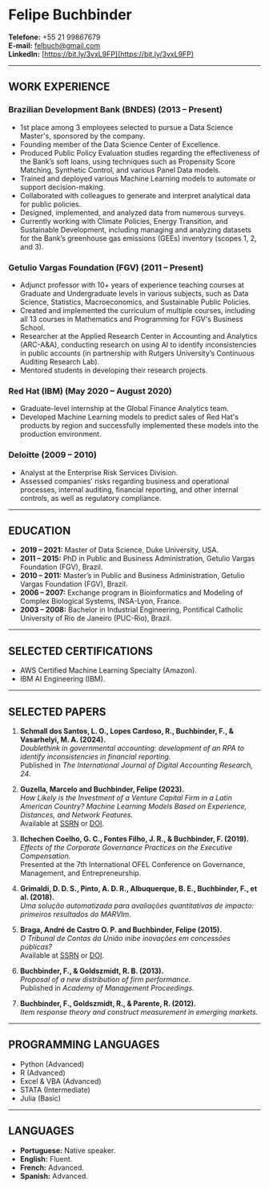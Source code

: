 # Felipe Buchbinder  

**Telefone:** +55 21 99867679  
**E-mail:** [felbuch@gmail.com](mailto:felbuch@gmail.com)  
**LinkedIn:** [https://bit.ly/3vxL9FP](https://bit.ly/3vxL9FP)  

---

## WORK EXPERIENCE  

### Brazilian Development Bank (BNDES) (2013 – Present)  
- 1st place among 3 employees selected to pursue a Data Science Master's, sponsored by the company.  
- Founding member of the Data Science Center of Excellence.  
- Produced Public Policy Evaluation studies regarding the effectiveness of the Bank’s soft loans, using techniques such as Propensity Score Matching, Synthetic Control, and various Panel Data models.  
- Trained and deployed various Machine Learning models to automate or support decision-making.  
- Collaborated with colleagues to generate and interpret analytical data for public policies.  
- Designed, implemented, and analyzed data from numerous surveys.  
- Currently working with Climate Policies, Energy Transition, and Sustainable Development, including managing and analyzing datasets for the Bank’s greenhouse gas emissions (GEEs) inventory (scopes 1, 2, and 3).  

### Getulio Vargas Foundation (FGV) (2011 – Present)  
- Adjunct professor with 10+ years of experience teaching courses at Graduate and Undergraduate levels in various subjects, such as Data Science, Statistics, Macroeconomics, and Sustainable Public Policies.  
- Created and implemented the curriculum of multiple courses, including all 13 courses in Mathematics and Programming for FGV's Business School.  
- Researcher at the Applied Research Center in Accounting and Analytics (ARC-A&A), conducting research on using AI to identify inconsistencies in public accounts (in partnership with Rutgers University’s Continuous Auditing Research Lab).  
- Mentored students in developing their research projects.  

### Red Hat (IBM) (May 2020 – August 2020)  
- Graduate-level internship at the Global Finance Analytics team.  
- Developed Machine Learning models to predict sales of Red Hat's products by region and successfully implemented these models into the production environment.  

### Deloitte (2009 – 2010)  
- Analyst at the Enterprise Risk Services Division.  
- Assessed companies' risks regarding business and operational processes, internal auditing, financial reporting, and other internal controls, as well as regulatory compliance.  

---

## EDUCATION  

- **2019 – 2021:** Master of Data Science, Duke University, USA.  
- **2011 – 2015:** PhD in Public and Business Administration, Getulio Vargas Foundation (FGV), Brazil.  
- **2010 – 2011:** Master’s in Public and Business Administration, Getulio Vargas Foundation (FGV), Brazil.  
- **2006 – 2007:** Exchange program in Bioinformatics and Modeling of Complex Biological Systems, INSA-Lyon, France.  
- **2003 – 2008:** Bachelor in Industrial Engineering, Pontifical Catholic University of Rio de Janeiro (PUC-Rio), Brazil.  

---

## SELECTED CERTIFICATIONS  

- AWS Certified Machine Learning Specialty (Amazon).  
- IBM AI Engineering (IBM).  

---

## SELECTED PAPERS  

1. **Schmall dos Santos, L. O., Lopes Cardoso, R., Buchbinder, F., & Vasarhelyi, M. A. (2024).**  
   *Doublethink in governmental accounting: development of an RPA to identify inconsistencies in financial reporting.*  
   Published in *The International Journal of Digital Accounting Research, 24.*  

2. **Guzella, Marcelo and Buchbinder, Felipe (2023).**  
   *How Likely is the Investment of a Venture Capital Firm in a Latin American Country? Machine Learning Models Based on Experience, Distances, and Network Features.*  
   Available at [SSRN](https://ssrn.com/abstract=4476629) or [DOI](http://dx.doi.org/10.2139/ssrn.4476629).  

3. **Ilchechen Coelho, G. C., Fontes Filho, J. R., & Buchbinder, F. (2019).**  
   *Effects of the Corporate Governance Practices on the Executive Compensation.*  
   Presented at the 7th International OFEL Conference on Governance, Management, and Entrepreneurship.  

4. **Grimaldi, D. D. S., Pinto, A. D. R., Albuquerque, B. E., Buchbinder, F., et al. (2018).**  
   *Uma solução automatizada para avaliações quantitativas de impacto: primeiros resultados do MARVIm.*  

5. **Braga, André de Castro O. P. and Buchbinder, Felipe (2015).**  
   *O Tribunal de Contas da União inibe inovações em concessões públicas?*  
   Available at [SSRN](https://ssrn.com/abstract=2927289) or [DOI](http://dx.doi.org/10.2139/ssrn.2927289).  

6. **Buchbinder, F., & Goldszmidt, R. B. (2013).**  
   *Proposal of a new distribution of firm performance.*  
   Published in *Academy of Management Proceedings.*  

7. **Buchbinder, F., Goldszmidt, R., & Parente, R. (2012).**  
   *Item response theory and construct measurement in emerging markets.*  

---

## PROGRAMMING LANGUAGES
- Python (Advanced)
- R (Advanced)
- Excel & VBA (Advanced)
- STATA (Intermediate)
- Julia (Basic)

---

## LANGUAGES  

- **Portuguese:** Native speaker.  
- **English:** Fluent.  
- **French:** Advanced.  
- **Spanish:** Advanced.  
